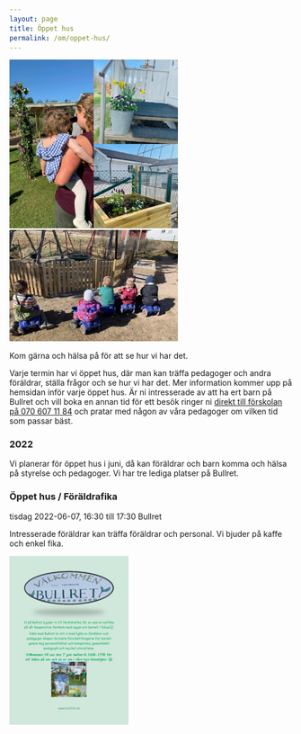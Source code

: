 ```yaml
---
layout: page
title: Öppet hus
permalink: /om/oppet-hus/
---
```


<div class="right">
<img src="/img/oppethus.jpg" alt="midsommarosv" width="300"/>
<br>
<img src="/img/cycklar.jpg" alt="barn på cycklar" width="300"/>
</div>

Kom gärna och hälsa på för att se hur vi har det.

Varje termin har vi öppet hus, där man kan träffa pedagoger och andra föräldrar, ställa frågor och se hur vi har det. Mer information kommer upp på hemsidan inför varje öppet hus. Är ni intresserade av att ha ert barn på Bullret och vill boka en annan tid för ett besök ringer ni [direkt till förskolan på 070 607 11 84](tel:+46706071184) och pratar med någon av våra pedagoger om vilken tid som passar bäst.

### 2022

Vi planerar för öppet hus i juni, då kan föräldrar och barn komma och hälsa på styrelse och pedagoger.
Vi har tre lediga platser på Bullret. 

<div class="h-event">
  <h3 class="p-name">Öppet hus / Föräldrafika</h3>
  <div class="time">
    <time class="dt-start" datetime="2022-06-07 16:30">tisdag 2022-06-07, 16:30</time>
    till <time class="dt-end" datetime="2022-06-07 17:30">17:30</time>
    <span class="p-location">Bullret</span>
  </div>
  <p class="p-summary">Intresserade föräldrar kan träffa föräldrar och personal. Vi bjuder på kaffe och enkel fika.</p>
</div>

[![Inbjudan föräldrafika 2022](/img/fika_2022.png)](/assets/2022_foraldrafika.pdf)


